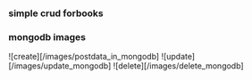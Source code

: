 ### simple crud forbooks

### mongodb images

![create][/images/postdata_in_mongodb]
![update][/images/update_mongodb]
![delete][/images/delete_mongodb]
